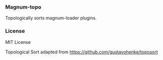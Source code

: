 ### Magnum-topo

Topologically sorts magnum-loader plugins.

### License

MIT License

Topological Sort adapted from https://github.com/gustavohenke/toposort